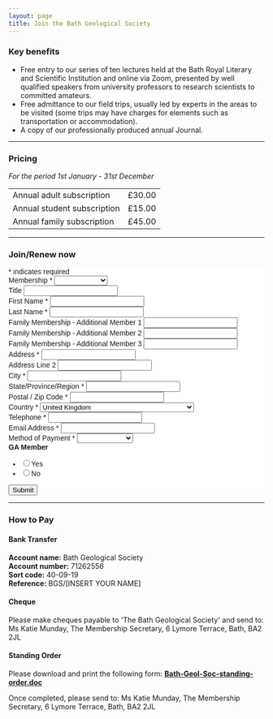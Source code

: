 ```yaml
---
layout: page
title: Join the Bath Geological Society
---
```

<h3>Key benefits</h3>
<ul><li>Free entry to our series of ten lectures held at the Bath Royal Literary and Scientific Institution and online via Zoom, presented by well qualified speakers from university professors to research scientists to committed amateurs.</li>
<li>Free admittance to our field trips, usually led by experts in the areas to be visited (some trips may have charges for elements such as transportation or accommodation).</li>
<li>A copy of our professionally produced annual Journal.</li></ul>
<hr class="full-hr">
<h3>Pricing</h3>
<i>For the period 1st January - 31st December</i>
<table>
<tr>
<td>Annual adult subscription</td><td>£30.00</td>
</tr>
<tr>
<td>Annual student subscription</td><td>£15.00</td>
</tr>
<tr>
<td>Annual family subscription</td><td>£45.00</td>
</tr>
</table>
<hr class="full-hr">
<h3>Join/Renew now</h3>
<!-- Begin Mailchimp Signup Form -->
<link href="//cdn-images.mailchimp.com/embedcode/classic-10_7.css" rel="stylesheet" type="text/css">
<style type="text/css">
	#mc_embed_signup{background:#fff; clear:left; font:14px Helvetica,Arial,sans-serif; }
	/* Add your own Mailchimp form style overrides in your site stylesheet or in this style block.
	   We recommend moving this block and the preceding CSS link to the HEAD of your HTML file. */
</style>
<div id="mc_embed_signup">
<form action="https://docs.google.com/forms/d/e/1FAIpQLSfnpbqZIwATY1ZizGMYz91YUTxRSprSlq0C1zqgpvsQ_kHsUA/formResponse">
    <div id="mc_embed_signup_scroll">
<div class="indicates-required"><span class="asterisk">*</span> indicates required</div>
<div class="mc-field-group">
	<label for="mce-MEMBERSHIP">Membership  <span class="asterisk">*</span>
</label>
	<select name="entry.568178402" class="required" id="mce-MEMBERSHIP">
	<option value=""></option>
	<option value="Individual £30">Individual £30</option>
<option value="Student £15">Student £15</option>
<option value="Family £45">Family £45</option>

	</select>
</div>
<div class="mc-field-group">
	<label for="mce-TITLE">Title </label>
	<input type="text" value="" name="entry.708568919" class="" id="mce-TITLE">
</div>
<div class="mc-field-group">
	<label for="mce-FNAME">First Name  <span class="asterisk">*</span>
</label>
	<input type="text" value="" name="entry.1912063215" class="required" id="mce-FNAME">
</div>
<div class="mc-field-group">
	<label for="mce-LNAME">Last Name  <span class="asterisk">*</span>
</label>
	<input type="text" value="" name="entry.217426343" class="required" id="mce-LNAME">
</div>
<div class="mc-field-group">
	<label for="mce-FAMILY1">Family Membership - Additional Member 1 </label>
	<input type="text" value="" name="entry.1906762947" class="" id="mce-FAMILY1">
</div>
<div class="mc-field-group">
	<label for="mce-FAMILY2">Family Membership - Additional Member 2 </label>
	<input type="text" value="" name="entry.825147072" class="" id="mce-FAMILY2">
</div>
<div class="mc-field-group">
	<label for="mce-FAMILY3">Family Membership - Additional Member 3 </label>
	<input type="text" value="" name="entry.886279228" class="" id="mce-FAMILY3">
</div>
<div class="mc-address-group">
	<div class="mc-field-group">
	    <label for="mce-ADDRESS-addr1">Address  <span class="asterisk">*</span>
</label>
		<input type="text" value="" maxlength="70" name="entry.656297506" id="mce-ADDRESS-addr1" class="required">
	</div>
	<div class="mc-field-group">
	    <label for="mce-ADDRESS-addr2">Address Line 2</label>
		<input type="text" value="" maxlength="70" name="entry.1335825441" id="mce-ADDRESS-addr2">		
	</div>
	<div class="mc-field-group size1of2">
	    <label for="mce-ADDRESS-city">City <span class="asterisk">*</span></label>
		<input type="text" value="" maxlength="40" name="entry.885533383" id="mce-ADDRESS-city" class="required">
	</div>
	<div class="mc-field-group size1of2">
	    <label for="mce-ADDRESS-state">State/Province/Region <span class="asterisk">*</span></label>
	<input type="text" value="" maxlength="20" name="entry.767008683" id="mce-ADDRESS-state" class="required">
	</div>
	<div class="mc-field-group size1of2">
	    <label for="mce-ADDRESS-zip">Postal / Zip Code <span class="asterisk">*</span></label>
		<input type="text" value="" maxlength="10" name="entry.1968573925" id="mce-ADDRESS-zip" class="required">
	</div>
	<div class="mc-field-group size1of2">
	    <label for="mce-ADDRESS-country">Country <span class="asterisk">*</span></label>
		<select name="entry.173105743" id="mce-ADDRESS-country" class="required"><option value="Afghanistan">Afghanistan</option>
<option value="Akrotiri">Akrotiri</option>
<option value="Albania">Albania</option>
<option value="Algeria">Algeria</option>
<option value="American Samoa">American Samoa</option>
<option value="Andorra">Andorra</option>
<option value="Angola">Angola</option>
<option value="Anguilla">Anguilla</option>
<option value="Antarctica">Antarctica</option>
<option value="Antigua and Barbuda">Antigua and Barbuda</option>
<option value="Argentina">Argentina</option>
<option value="Armenia">Armenia</option>
<option value="Aruba">Aruba</option>
<option value="Ashmore and Cartier Islands">Ashmore and Cartier Islands</option>
<option value="Australia">Australia</option>
<option value="Austria">Austria</option>
<option value="Azerbaijan">Azerbaijan</option>
<option value="Bahamas, The">Bahamas, The</option>
<option value="Bahrain">Bahrain</option>
<option value="Bangladesh">Bangladesh</option>
<option value="Barbados">Barbados</option>
<option value="Bassas da India">Bassas da India</option>
<option value="Belarus">Belarus</option>
<option value="Belgium">Belgium</option>
<option value="Belize">Belize</option>
<option value="Benin">Benin</option>
<option value="Bermuda">Bermuda</option>
<option value="Bhutan">Bhutan</option>
<option value="Bolivia">Bolivia</option>
<option value="Bosnia and Herzegovina">Bosnia and Herzegovina</option>
<option value="Botswana">Botswana</option>
<option value="Bouvet Island">Bouvet Island</option>
<option value="Brazil">Brazil</option>
<option value="British Indian Ocean Territory">British Indian Ocean Territory</option>
<option value="British Virgin Islands">British Virgin Islands</option>
<option value="Brunei">Brunei</option>
<option value="Bulgaria">Bulgaria</option>
<option value="Burkina Faso">Burkina Faso</option>
<option value="Burma">Burma</option>
<option value="Burundi">Burundi</option>
<option value="Cambodia">Cambodia</option>
<option value="Cameroon">Cameroon</option>
<option value="Canada">Canada</option>
<option value="Cape Verde">Cape Verde</option>
<option value="Cayman Islands">Cayman Islands</option>
<option value="Central African Republic">Central African Republic</option>
<option value="Chad">Chad</option>
<option value="Chile">Chile</option>
<option value="China">China</option>
<option value="Christmas Island">Christmas Island</option>
<option value="Clipperton Island">Clipperton Island</option>
<option value="Cocos (Keeling) Islands">Cocos (Keeling) Islands</option>
<option value="Colombia">Colombia</option>
<option value="Comoros">Comoros</option>
<option value="Congo, Democratic Republic of the">Congo, Democratic Republic of the</option>
<option value="Congo, Republic of the">Congo, Republic of the</option>
<option value="Cook Islands">Cook Islands</option>
<option value="Coral Sea Islands">Coral Sea Islands</option>
<option value="Costa Rica">Costa Rica</option>
<option value="Cote d'Ivoire">Cote d'Ivoire</option>
<option value="Croatia">Croatia</option>
<option value="Cuba">Cuba</option>
<option value="Cyprus">Cyprus</option>
<option value="Czech Republic">Czech Republic</option>
<option value="Denmark">Denmark</option>
<option value="Dhekelia">Dhekelia</option>
<option value="Djibouti">Djibouti</option>
<option value="Dominica">Dominica</option>
<option value="Dominican Republic">Dominican Republic</option>
<option value="Ecuador">Ecuador</option>
<option value="Egypt">Egypt</option>
<option value="El Salvador">El Salvador</option>
<option value="Equatorial Guinea">Equatorial Guinea</option>
<option value="Eritrea">Eritrea</option>
<option value="Estonia">Estonia</option>
<option value="Ethiopia">Ethiopia</option>
<option value="Europa Island">Europa Island</option>
<option value="Falkland Islands (Islas Malvinas)">Falkland Islands (Islas Malvinas)</option>
<option value="Faroe Islands">Faroe Islands</option>
<option value="Fiji">Fiji</option>
<option value="Finland">Finland</option>
<option value="France">France</option>
<option value="French Guiana">French Guiana</option>
<option value="French Polynesia">French Polynesia</option>
<option value="French Southern and Antarctic Lands">French Southern and Antarctic Lands</option>
<option value="Gabon">Gabon</option>
<option value="Gambia, The">Gambia, The</option>
<option value="Gaza Strip">Gaza Strip</option>
<option value="Georgia">Georgia</option>
<option value="Germany">Germany</option>
<option value="Ghana">Ghana</option>
<option value="Gibraltar">Gibraltar</option>
<option value="Glorioso Islands">Glorioso Islands</option>
<option value="Greece">Greece</option>
<option value="Greenland">Greenland</option>
<option value="Grenada">Grenada</option>
<option value="Guadeloupe">Guadeloupe</option>
<option value="Guam">Guam</option>
<option value="Guatemala">Guatemala</option>
<option value="Guernsey">Guernsey</option>
<option value="Guinea">Guinea</option>
<option value="Guinea-Bissau">Guinea-Bissau</option>
<option value="Guyana">Guyana</option>
<option value="Haiti">Haiti</option>
<option value="Heard Island and McDonald Islands">Heard Island and McDonald Islands</option>
<option value="Holy See (Vatican City)">Holy See (Vatican City)</option>
<option value="Honduras">Honduras</option>
<option value="Hong Kong">Hong Kong</option>
<option value="Hungary">Hungary</option>
<option value="Iceland">Iceland</option>
<option value="India">India</option>
<option value="Indonesia">Indonesia</option>
<option value="Iran">Iran</option>
<option value="Iraq">Iraq</option>
<option value="Ireland">Ireland</option>
<option value="Isle of Man">Isle of Man</option>
<option value="Israel">Israel</option>
<option value="Italy">Italy</option>
<option value="Jamaica">Jamaica</option>
<option value="Jan Mayen">Jan Mayen</option>
<option value="Japan">Japan</option>
<option value="Jersey (Channel Islands)">Jersey (Channel Islands)</option>
<option value="Jordan">Jordan</option>
<option value="Juan de Nova Island">Juan de Nova Island</option>
<option value="Kazakhstan">Kazakhstan</option>
<option value="Kenya">Kenya</option>
<option value="Kiribati">Kiribati</option>
<option value="Korea, North">Korea, North</option>
<option value="Korea, South">Korea, South</option>
<option value="Kuwait">Kuwait</option>
<option value="Kyrgyzstan">Kyrgyzstan</option>
<option value="Laos">Laos</option>
<option value="Latvia">Latvia</option>
<option value="Lebanon">Lebanon</option>
<option value="Lesotho">Lesotho</option>
<option value="Liberia">Liberia</option>
<option value="Libya">Libya</option>
<option value="Liechtenstein">Liechtenstein</option>
<option value="Lithuania">Lithuania</option>
<option value="Luxembourg">Luxembourg</option>
<option value="Macau">Macau</option>
<option value="Macedonia">Macedonia</option>
<option value="Madagascar">Madagascar</option>
<option value="Malawi">Malawi</option>
<option value="Malaysia">Malaysia</option>
<option value="Maldives">Maldives</option>
<option value="Mali">Mali</option>
<option value="Malta">Malta</option>
<option value="Marshall Islands">Marshall Islands</option>
<option value="Martinique">Martinique</option>
<option value="Mauritania">Mauritania</option>
<option value="Mauritius">Mauritius</option>
<option value="Mayotte">Mayotte</option>
<option value="Mexico">Mexico</option>
<option value="Micronesia, Federated States of">Micronesia, Federated States of</option>
<option value="Moldova">Moldova</option>
<option value="Monaco">Monaco</option>
<option value="Mongolia">Mongolia</option>
<option value="Montenegro">Montenegro</option>
<option value="Montserrat">Montserrat</option>
<option value="Morocco">Morocco</option>
<option value="Mozambique">Mozambique</option>
<option value="Namibia">Namibia</option>
<option value="Nauru">Nauru</option>
<option value="Navassa Island">Navassa Island</option>
<option value="Nepal">Nepal</option>
<option value="Netherlands">Netherlands</option>
<option value="Netherlands Antilles">Netherlands Antilles</option>
<option value="New Caledonia">New Caledonia</option>
<option value="New Zealand">New Zealand</option>
<option value="Nicaragua">Nicaragua</option>
<option value="Niger">Niger</option>
<option value="Nigeria">Nigeria</option>
<option value="Niue">Niue</option>
<option value="Norfolk Island">Norfolk Island</option>
<option value="Northern Mariana Islands">Northern Mariana Islands</option>
<option value="Norway">Norway</option>
<option value="Oman">Oman</option>
<option value="Pakistan">Pakistan</option>
<option value="Palau">Palau</option>
<option value="Panama">Panama</option>
<option value="Papua New Guinea">Papua New Guinea</option>
<option value="Paracel Islands">Paracel Islands</option>
<option value="Paraguay">Paraguay</option>
<option value="Peru">Peru</option>
<option value="Philippines">Philippines</option>
<option value="Pitcairn Islands">Pitcairn Islands</option>
<option value="Poland">Poland</option>
<option value="Portugal">Portugal</option>
<option value="Puerto Rico">Puerto Rico</option>
<option value="Qatar">Qatar</option>
<option value="Reunion">Reunion</option>
<option value="Romania">Romania</option>
<option value="Russia">Russia</option>
<option value="Rwanda">Rwanda</option>
<option value="Saint Helena">Saint Helena</option>
<option value="Saint Kitts and Nevis">Saint Kitts and Nevis</option>
<option value="Saint Lucia">Saint Lucia</option>
<option value="Saint Pierre and Miquelon">Saint Pierre and Miquelon</option>
<option value="Saint Vincent and the Grenadines">Saint Vincent and the Grenadines</option>
<option value="Samoa">Samoa</option>
<option value="San Marino">San Marino</option>
<option value="Sao Tome and Principe">Sao Tome and Principe</option>
<option value="Saudi Arabia">Saudi Arabia</option>
<option value="Senegal">Senegal</option>
<option value="Serbia ">Serbia </option>
<option value="Seychelles">Seychelles</option>
<option value="Sierra Leone">Sierra Leone</option>
<option value="Singapore">Singapore</option>
<option value="Slovakia">Slovakia</option>
<option value="Slovenia">Slovenia</option>
<option value="Solomon Islands">Solomon Islands</option>
<option value="Somalia">Somalia</option>
<option value="South Africa">South Africa</option>
<option value="South Georgia and the South Sandwich Islands">South Georgia and the South Sandwich Islands</option>
<option value="Spain">Spain</option>
<option value="Spratly Islands">Spratly Islands</option>
<option value="Sri Lanka">Sri Lanka</option>
<option value="Sudan">Sudan</option>
<option value="Suriname">Suriname</option>
<option value="Svalbard">Svalbard</option>
<option value="Swaziland">Swaziland</option>
<option value="Sweden">Sweden</option>
<option value="Switzerland">Switzerland</option>
<option value="Syria">Syria</option>
<option value="Taiwan">Taiwan</option>
<option value="Tajikistan">Tajikistan</option>
<option value="Tanzania">Tanzania</option>
<option value="Thailand">Thailand</option>
<option value="Timor-Leste">Timor-Leste</option>
<option value="Togo">Togo</option>
<option value="Tokelau">Tokelau</option>
<option value="Tonga">Tonga</option>
<option value="Trinidad and Tobago">Trinidad and Tobago</option>
<option value="Tromelin Island">Tromelin Island</option>
<option value="Tunisia">Tunisia</option>
<option value="Turkey">Turkey</option>
<option value="Turkmenistan">Turkmenistan</option>
<option value="Turks and Caicos Islands">Turks and Caicos Islands</option>
<option value="Tuvalu">Tuvalu</option>
<option value="Uganda">Uganda</option>
<option value="Ukraine">Ukraine</option>
<option value="United Arab Emirates">United Arab Emirates</option>
<option value="United Kingdom" selected="selected">United Kingdom</option>
<option value="USA">USA</option>
<option value="Uruguay">Uruguay</option>
<option value="Uzbekistan">Uzbekistan</option>
<option value="Vanuatu">Vanuatu</option>
<option value="Venezuela">Venezuela</option>
<option value="Vietnam">Vietnam</option>
<option value="Virgin Islands">Virgin Islands</option>
<option value="Wake Island">Wake Island</option>
<option value="Wallis and Futuna">Wallis and Futuna</option>
<option value="West Bank">West Bank</option>
<option value="Western Sahara">Western Sahara</option>
<option value="Yemen">Yemen</option>
<option value="Zambia">Zambia</option>
<option value="Zimbabwe">Zimbabwe</option>
</option></select>
	</div>
</div>
<div class="mc-field-group size1of2">
	<label for="mce-PHONE">Telephone  <span class="asterisk">*</span>
</label>
	<input type="text" name="entry.984083603" class="required" value="" id="mce-PHONE">
</div>
<div class="mc-field-group">
	<label for="mce-EMAIL">Email Address  <span class="asterisk">*</span>
</label>
	<input type="email" value="" name="entry.675380916" class="required email" id="mce-EMAIL">
</div>
<div class="mc-field-group">
	<label for="mce-PAYMENT">Method of Payment  <span class="asterisk">*</span>
</label>
	<select name="entry.757879001" class="required" id="mce-PAYMENT">
	<option value=""></option>
	<option value="Bank transfer">Bank transfer</option>
<option value="Cheque">Cheque</option>
<option value="Standing order">Standing order</option>

	</select>
</div>
<div class="mc-field-group input-group">
    <strong>GA Member </strong>
    <ul><li><input type="radio" value="Yes" name="entry.37701404" id="mce-GAMEMBER-0"><label for="mce-GAMEMBER-0">Yes</label></li>
<li><input type="radio" value="No" name="entry.37701404" id="mce-GAMEMBER-1"><label for="mce-GAMEMBER-1">No</label></li>
</ul>
</div>
	<div id="mce-responses" class="clear">
		<div class="response" id="mce-error-response" style="display:none"></div>
		<div class="response" id="mce-success-response" style="display:none"></div>
	</div>    <!-- real people should not fill this in and expect good things - do not remove this or risk form bot signups-->
    <div style="position: absolute; left: -5000px;" aria-hidden="true"><input type="text" name="b_c51e8148e911135b811360427_053a477a4f" tabindex="-1" value=""></div>
    <div class="clear"><input type="submit" value="Submit" name="subscribe" id="mc-embedded-subscribe" class="button"></div>
    </div>
</form>
</div>
<!--End mc_embed_signup -->

<hr class="full-hr">
<h3>How to Pay</h3>
<div id="bank-transfer-help">
<h4>Bank Transfer</h4>
<p><strong>Account name:</strong> Bath Geological Society<br>
<strong>Account number:</strong> 71262556<br>
<strong>Sort code:</strong> 40-09-19<br>
<strong>Reference:</strong> BGS/[INSERT YOUR NAME]</p>
</div>
<div id="cheque-help">
<h4>Cheque</h4>
<p>Please make cheques payable to 'The Bath Geological Society' and send to: Ms Katie Munday, The Membership Secretary, 6 Lymore Terrace, Bath, BA2 2JL</p>
</div>
<div id="so-help">
<h4>Standing Order</h4>
<p>Please download and print the following form: <strong><a download href="/assets/Bath-Geol-Soc-standing-order.doc">Bath-Geol-Soc-standing-order.doc</a></strong></p>
<p>Once completed, please send to: Ms Katie Munday, The Membership Secretary, 6 Lymore Terrace, Bath, BA2 2JL</p>
</div>